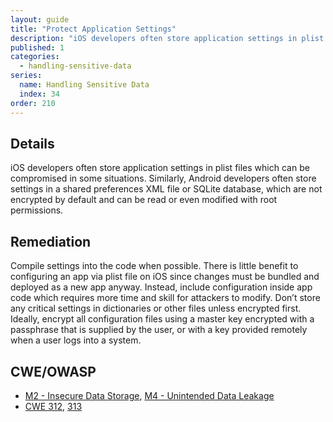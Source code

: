 ```yaml
---
layout: guide
title: "Protect Application Settings"
description: "iOS developers often store application settings in plist files which can be compromised in some situations."
published: 1
categories:
  - handling-sensitive-data
series:
  name: Handling Sensitive Data
  index: 34
order: 210
--- 
```


## Details 

iOS developers often store application settings in plist files which can be compromised in some situations.  Similarly, Android developers often store settings in a shared preferences XML file or SQLite database, which are not encrypted by default and can be read or even modified with root permissions.

## Remediation

Compile settings into the code when possible. There is little benefit to configuring an app via plist file on iOS since changes must be bundled and deployed as a new app anyway. Instead, include configuration inside app code which requires more time and skill for attackers to modify.  Don’t store any critical settings in dictionaries or other files unless encrypted first. Ideally, encrypt all configuration files using a master key encrypted with a passphrase that is supplied by the user, or with a key provided remotely when a user logs into a system.

## CWE/OWASP

 * [M2 - Insecure Data Storage](https://www.owasp.org/index.php/Mobile_Top_10_2014-M2), [M4 - Unintended Data Leakage](https://www.owasp.org/index.php/Mobile_Top_10_2014-M4)
 * [CWE 312](http://cwe.mitre.org/data/definitions/312.html), [313](http://cwe.mitre.org/data/definitions/313.html)